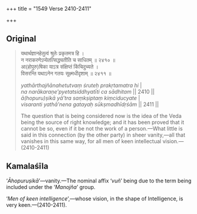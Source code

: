 +++
title = "1549 Verse 2410-2411"

+++
## Original 
>
> यथार्थज्ञानहेतुत्वं श्रुतेः प्रकृतमत्र हि ।  
> न नराकरणेऽप्येतत्सिद्ध्यतीति च साधितम् ॥ २४१० ॥  
> आ(होपुरु)षिका याऽत्र संक्षिप्तं किंचिदुच्यते ।  
> विसरन्ति यथाऽनेन गतयः सूक्ष्मधीदृशाम् ॥ २४११ ॥ 
>
> *yathārthajñānahetutvaṃ śruteḥ prakṛtamatra hi* \|  
> *na narākaraṇe'pyetatsiddhyatīti ca sādhitam* \|\| 2410 \|\|  
> *ā(hopuru)ṣikā yā'tra saṃkṣiptaṃ kiṃciducyate* \|  
> *visaranti yathā'nena gatayaḥ sūkṣmadhīdṛśām* \|\| 2411 \|\| 
>
> The question that is being considered now is the idea of the Veda being the source of right knowledge; and it has been proved that it cannot be so, even if it be not the work of a person.—What little is said in this connection (by the other party) in sheer vanity,—all that vanishes in this same way, for all men of keen intellectual vision.—(2410-2411)



## Kamalaśīla

‘*Āhopuruṣikā*’—vanity.—The nominal affix ‘*vuñ*’ being due to the term being included under the ‘*Manojña*’ group.

‘*Men of keen intelligence*’,—whose vision, in the shape of Intelligence, is very keen.—(2410-2411).


